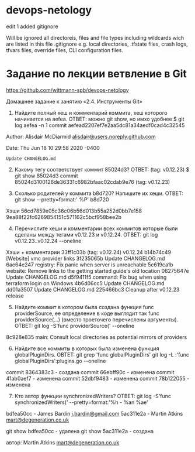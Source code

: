 # devops-netology
edit 1
added gitignore

Will be ignored all directoreis, files and file types including wildcards wich are listed
in this file .gitignore e.g. local directories, .tfstate files, crash logs, tfvars files, override
files, CLI configuration files.

# Задание по лекции ветвление в Git
https://github.com/wittmann-spb/devops-netology

Домашнее задание к занятию «2.4. Инструменты Git»

1. Найдите полный хеш и комментарий коммита, хеш которого начинается на aefea.
ОТВЕТ: можно git show, но имхо удобнее
$ git log aefea -n 1
commit aefead2207ef7e2aa5dc81a34aedf0cad4c32545

Author: Alisdair McDiarmid <alisdair@users.noreply.github.com>

Date:   Thu Jun 18 10:29:58 2020 -0400



    Update CHANGELOG.md

2. Какому тегу соответствует коммит 85024d3?
ОТВЕТ: (tag: v0.12.23)
$ git show 85024d3
commit 85024d3100126de36331c6982bfaac02cdab9e76 (tag: v0.12.23)

3. Сколько родителей у коммита b8d720? Напишите их хеши.
ОТВЕТ:
git show --pretty=format:' %P' b8d720

Хэши
56cd7859e05c36c06b56d013b55a252d0bb7e158
9ea88f22fc6269854151c571162c5bcf958bee2b

4. Перечислите хеши и комментарии всех коммитов которые были сделаны между тегами v0.12.23 и v0.12.24.
ОТВЕТ:
git log v0.12.23..v0.12.24 --oneline

Хэши + комментарии
33ff1c03b (tag: v0.12.24) v0.12.24
b14b74c49 [Website] vmc provider links
3f235065b Update CHANGELOG.md
6ae64e247 registry: Fix panic when server is unreachable
5c619ca1b website: Remove links to the getting started guide's old location
06275647e Update CHANGELOG.md
d5f9411f5 command: Fix bug when using terraform login on Windows
4b6d06cc5 Update CHANGELOG.md
dd01a3507 Update CHANGELOG.md
225466bc3 Cleanup after v0.12.23 release

5. Найдите коммит в котором была создана функция func providerSource, ее определение в коде выглядит так func providerSource(...) (вместо троеточего перечислены аргументы).
ОТВЕТ:
git log -S'func providerSource(' --oneline

8c928e835 main: Consult local directories as potential mirrors of providers

6. Найдите все коммиты в которых была изменена функция globalPluginDirs.
ОВТЕТ:
git grep 'func globalPluginDirs'
git log -L :'func globalPluginDirs':plugins.go --oneline

commit 8364383c3 - создана
commit 66ebff90c - изменена
commit 41ab0aef7 - изменена
commit 52dbf9483 - изменена
commit 78b122055 - изменена

7. Кто автор функции synchronizedWriters?
ОТВЕТ:
git log -S'func synchronizedWriters(‘ --pretty=format:'%h - %an %ae'

bdfea50cc - James Bardin j.bardin@gmail.com
5ac311e2a - Martin Atkins mart@degeneration.co.uk

git show bdfea50cc - удалена
git show 5ac311e2a - создана

автор:
Martin Atkins mart@degeneration.co.uk
